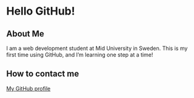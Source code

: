 # Hello GitHub!

## About Me
I am a web development student at Mid University in Sweden. This is my first time using GitHub, and I’m learning one step at a time!

## How to contact me
[My GitHub profile](https://github.com/delia-sj)

